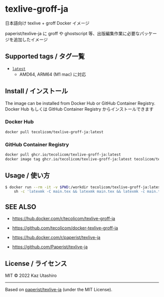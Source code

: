 # texlive-groff-ja

日本語向け texlive + groff Docker イメージ

paperist/texlive-ja に groff や ghostscript 等、出版編集作業に必要なパッケージを追加したイメージ

## Supported tags / タグ一覧

- [`latest`](./build/Dockerfile)
  - AMD64, ARM64 (M1 mac) に対応

## Install / インストール

The image can be installed from Docker Hub or GitHub Container Registry. <br/>
Docker Hub もしくは GitHub Container Registry からインストールできます

### Docker Hub

```bash
docker pull tecolicom/texlive-groff-ja:latest
```

### GitHub Container Registry

```bash
docker pull ghcr.io/tecolicom/texlive-groff-ja:latest
docker image tag ghcr.io/tecolicom/texlive-groff-ja:latest tecolicom/texlive-groff-ja:latest
```

## Usage / 使い方

```bash
$ docker run --rm -it -v $PWD:/workdir tecolicom/texlive-groff-ja:latest \
    sh -c 'latexmk -C main.tex && latexmk main.tex && latexmk -c main.tex'
```

## SEE ALSO

- https://hub.docker.com/r/tecolicom/texlive-groff-ja
- https://github.com/tecolicom/docker-texlive-groff-ja

- https://hub.docker.com/r/paperist/texlive-ja
- https://github.com/Paperist/texlive-ja

## License / ライセンス

MIT ©︎ 2022 Kaz Utashiro

---

Based on [paperist/texlive-ja] \(under the MIT License\).

[paperist/texlive-ja]: https://github.com/paperist/texlive-ja
